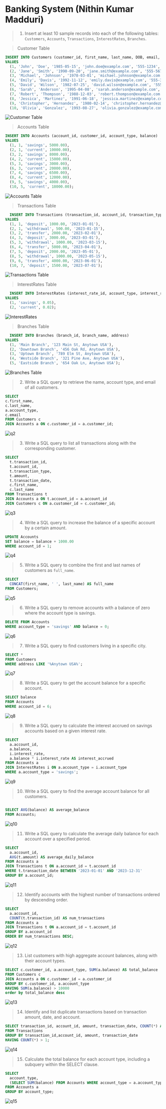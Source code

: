 # Banking System (Nithin Kumar Madduri)

> 1. Insert at least 10 sample records into each of the following tables: `Customers`, `Accounts`, `Transactions`, `InterestRates`, `Branches`.

> Customer Table

```sql
INSERT INTO Customers (customer_id, first_name, last_name, DOB, email, phone_number, address)
VALUES
  (1, 'John', 'Doe', '1985-05-15', 'john.doe@example.com', '555-1234', '123 Main St, Anytown USA'),
  (2, 'Jane', 'Smith', '1990-09-20', 'jane.smith@example.com', '555-5678', '456 Oak Rd, Anytown USA'),
  (3, 'Michael', 'Johnson', '1978-03-01', 'michael.johnson@example.com', '555-9012', '789 Elm St, Anytown USA'),
  (4, 'Emily', 'Davis', '1992-11-12', 'emily.davis@example.com', '555-3456', '321 Pine Ave, Anytown USA'),
  (5, 'David', 'Wilson', '1982-07-25', 'david.wilson@example.com', '555-7890', '654 Oak Ln, Anytown USA'),
  (6, 'Sarah', 'Anderson', '1995-04-08', 'sarah.anderson@example.com', '555-2109', '987 Maple Rd, Anytown USA'),
  (7, 'Robert', 'Thompson', '1988-12-03', 'robert.thompson@example.com', '555-6543', '159 Birch St, Anytown USA'),
  (8, 'Jessica', 'Martinez', '1991-06-18', 'jessica.martinez@example.com', '555-0987', '753 Willow Ln, Anytown USA'),
  (9, 'Christopher', 'Hernandez', '1980-02-14', 'christopher.hernandez@example.com', '555-4321', '951 Cedar Ave, Anytown USA'),
  (10, 'Olivia', 'Gonzalez', '1993-08-27', 'olivia.gonzalez@example.com', '555-8765', '357 Maple St, Anytown USA');
```

![Customer Table](./images/customer_table.png)

> Accounts Table

```sql
INSERT INTO Accounts (account_id, customer_id, account_type, balance)
VALUES
  (1, 1, 'savings', 5000.00),
  (2, 1, 'current', 10000.00),
  (3, 2, 'savings', 8000.00),
  (4, 2, 'current', 15000.00),
  (5, 3, 'savings', 3000.00),
  (6, 3, 'current', 20000.00),
  (7, 4, 'savings', 6500.00),
  (8, 4, 'current', 12000.00),
  (9, 5, 'savings', 4000.00),
  (10, 5, 'current', 18000.00);
```

![Accounts Table](./images/accounts_table.png)

> Transactions Table

```sql
  INSERT INTO Transactions (transaction_id, account_id, transaction_type, amount, transaction_date)
VALUES
  (1, 1, 'deposit', 1000.00, '2023-01-01'),
  (2, 1, 'withdrawal', 500.00, '2023-01-15'),
  (3, 2, 'transfer', 2000.00, '2023-02-01'),
  (4, 3, 'deposit', 3000.00, '2023-03-01'),
  (5, 3, 'withdrawal', 1000.00, '2023-03-15'),
  (6, 4, 'transfer', 5000.00, '2023-04-01'),
  (7, 5, 'deposit', 2000.00, '2023-05-01'),
  (8, 5, 'withdrawal', 1000.00, '2023-05-15'),
  (9, 6, 'transfer', 4000.00, '2023-06-01'),
  (10, 7, 'deposit', 1500.00, '2023-07-01');
```

![Transactions Table](./images/transactions_table.png)

> InterestRates Table

```sql
  INSERT INTO InterestRates (interest_rate_id, account_type, interest_rate)
VALUES
  (1, 'savings', 0.05),
  (2, 'current', 0.02);
```

![InterestRates](./images/interstrates_table.png)

> Branches Table

```sql
  INSERT INTO Branches (branch_id, branch_name, address)
VALUES
  (1, 'Main Branch', '123 Main St, Anytown USA'),
  (2, 'Downtown Branch', '456 Oak Rd, Anytown USA'),
  (3, 'Uptown Branch', '789 Elm St, Anytown USA'),
  (4, 'Westside Branch', '321 Pine Ave, Anytown USA'),
  (5, 'Eastside Branch', '654 Oak Ln, Anytown USA');
```

![Branches Table](./images/branches_table.png)

> 2. Write a SQL query to retrieve the name, account type, and email of all customers.

```sql
SELECT
c.first_name,
c.last_name,
a.account_type,
c.email
FROM Customers c
JOIN Accounts a ON c.customer_id = a.customer_id;
```

![q2](./images/q2.png)

> 3. Write a SQL query to list all transactions along with the corresponding customer.

```sql
SELECT
  t.transaction_id,
  t.account_id,
  t.transaction_type,
  t.amount,
  t.transaction_date,
  c.first_name,
  c.last_name
FROM Transactions t
JOIN Accounts a ON t.account_id = a.account_id
JOIN Customers c ON a.customer_id = c.customer_id;
```

![q3](./images/q3.png)

> 4. Write a SQL query to increase the balance of a specific account by a certain amount.

```sql
UPDATE Accounts
SET balance = balance + 1000.00
WHERE account_id = 1;
```

![q4](./images/q4.png)

> 5. Write a SQL query to combine the first and last names of customers as `full_name`.

```sql
SELECT
  CONCAT(first_name, ' ', last_name) AS full_name
FROM Customers;
```

![q5](./images/q5.png)

> 6. Write a SQL query to remove accounts with a balance of zero where the account type is savings.

```sql
DELETE FROM Accounts
WHERE account_type = 'savings' AND balance = 0;
```

![q6](./images/q6.png)

> 7. Write a SQL query to find customers living in a specific city.

```sql
SELECT *
FROM Customers
WHERE address LIKE '%Anytown USA%';
```

![q7](./images/q7.png)

> 8. Write a SQL query to get the account balance for a specific account.

```sql
SELECT balance
FROM Accounts
WHERE account_id = 6;
```

![q8](./images/q8.png)

> 9. Write a SQL query to calculate the interest accrued on savings accounts based on a given interest rate.

```sql
SELECT
  a.account_id,
  a.balance,
  i.interest_rate,
  a.balance * i.interest_rate AS interest_accrued
FROM Accounts a
JOIN InterestRates i ON a.account_type = i.account_type
WHERE a.account_type = 'savings';
```

![q9](./images/q9.png)

> 10. Write a SQL query to find the average account balance for all customers.

```sql

SELECT AVG(balance) AS average_balance
FROM Accounts;

```

![q10](./images/q10.png)

> 11. Write a SQL query to calculate the average daily balance for each account over a specified period.

```sql
SELECT
  a.account_id,
  AVG(t.amount) AS average_daily_balance
FROM Accounts a
JOIN Transactions t ON a.account_id = t.account_id
WHERE t.transaction_date BETWEEN '2023-01-01' AND '2023-12-31'
GROUP BY a.account_id;
```

![q11](./images/q11.png)

> 12. Identify accounts with the highest number of transactions ordered by descending order.

```sql
SELECT
  a.account_id,
  COUNT(t.transaction_id) AS num_transactions
FROM Accounts a
JOIN Transactions t ON a.account_id = t.account_id
GROUP BY a.account_id
ORDER BY num_transactions DESC;
```

![q12](./images/q12.png)

> 13. List customers with high aggregate account balances, along with their account types.

```sql
SELECT c.customer_id, a.account_type, SUM(a.balance) AS total_balance
FROM Customers c
JOIN Accounts a ON c.customer_id = a.customer_id
GROUP BY c.customer_id, a.account_type
HAVING SUM(a.balance) > 10000
order by total_balance desc
```

![q13](./images/q13.png)

> 14. Identify and list duplicate transactions based on transaction amount, date, and account.

```sql
SELECT transaction_id, account_id, amount, transaction_date, COUNT(*) AS duplicate_count
FROM Transactions
GROUP BY transaction_id,account_id, amount, transaction_date
HAVING COUNT(*) > 1;
```

![q14](./images/q14.png)

> 15. Calculate the total balance for each account type, including a subquery within the SELECT clause.

```sql
SELECT
  account_type,
  (SELECT SUM(balance) FROM Accounts WHERE account_type = a.account_type) AS total_balance
FROM Accounts a
GROUP BY account_type;
```

![q15](./images/q15.png)
